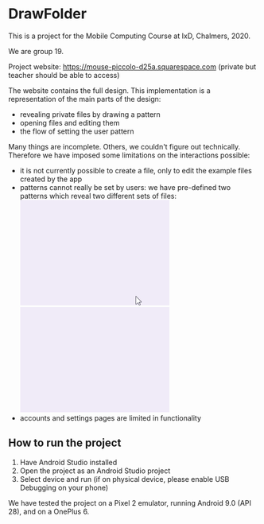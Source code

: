 # DrawFolder

This is a project for the Mobile Computing Course at IxD, Chalmers, 2020.

We are group 19.

Project website: https://mouse-piccolo-d25a.squarespace.com (private but teacher should be able to access)


The website contains the full design. This implementation is a representation of the main parts of the design:
- revealing private files by drawing a pattern
- opening files and editing them
- the flow of setting the user pattern

Many things are incomplete. Others, we couldn't figure out technically. Therefore we have imposed some limitations on the interactions possible:
- it is not currently possible to create a file, only to edit the example files created by the app
- patterns cannot really be set by users: we have pre-defined two patterns which reveal two different sets of files:
![alice gesture](https://github.com/SabbePabbe/DrawFolder/blob/main/alice.gif) ![bob gesture](https://github.com/SabbePabbe/DrawFolder/blob/main/bob.gif) 
- accounts and settings pages are limited in functionality


## How to run the project
1. Have Android Studio installed
2. Open the project as an Android Studio project
3. Select device and run (if on physical device, please enable USB Debugging on your phone)

We have tested the project on a Pixel 2 emulator, running Android 9.0 (API 28), and on a OnePlus 6.


